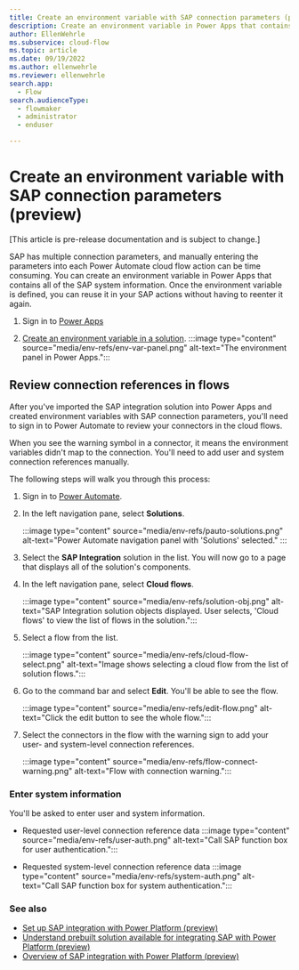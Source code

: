 ```yaml
---
title: Create an environment variable with SAP connection parameters (preview)
description: Create an environment variable in Power Apps that contains all of your SAP system information.
author: EllenWehrle
ms.subservice: cloud-flow
ms.topic: article
ms.date: 09/19/2022
ms.author: ellenwehrle
ms.reviewer: ellenwehrle
search.app: 
  - Flow
search.audienceType: 
  - flowmaker
  - administrator
  - enduser

--- 
```


# Create an environment variable with SAP connection parameters (preview)

[This article is pre-release documentation and is subject to change.]

SAP has multiple connection parameters, and manually entering the parameters into each Power Automate cloud flow action can be time consuming. You can create an environment variable in Power Apps that contains all of the SAP system information. Once the environment variable is defined, you can reuse it in your SAP actions without having to reenter it again.

1. Sign in to [Power Apps](https://make.powerapps.com)

1. [Create an environment variable in a solution](/power-apps/maker/data-platform/environmentvariables#create-an-environment-variable-in-a-solution).
    :::image type="content" source="media/env-refs/env-var-panel.png" alt-text="The environment panel in Power Apps.":::

## Review connection references in flows

After you've imported the SAP integration solution into Power Apps and created environment variables with SAP connection parameters, you'll need to sign in to Power Automate to review your connectors in the cloud flows.

When you see the warning symbol in a connector, it means the environment variables didn't map to the connection. You'll need to add user and system connection references manually.

The following steps will walk you through this process:

1. Sign in to [Power Automate](https://make.powerautomate.com).

1. In the left navigation pane, select **Solutions**.

    :::image type="content" source="media/env-refs/pauto-solutions.png" alt-text="Power Automate navigation panel with 'Solutions' selected." :::

1. Select the  **SAP Integration** solution in the list. You will now go to a page that displays all of the solution's components.

1. In the left navigation pane, select **Cloud flows**.

    :::image type="content" source="media/env-refs/solution-obj.png" alt-text="SAP Integration solution objects displayed. User selects, 'Cloud flows' to view the list of flows in the solution.":::

1. Select a flow from the list.

    :::image type="content" source="media/env-refs/cloud-flow-select.png" alt-text="Image shows selecting a cloud flow from the list of solution flows.":::

1. Go to the command bar and select **Edit**. You'll be able to see the flow.

    :::image type="content" source="media/env-refs/edit-flow.png" alt-text="Click the edit button to see the whole flow.":::

1. Select the connectors in the flow with the warning sign to add your user- and system-level connection references.

    :::image type="content" source="media/env-refs/flow-connect-warning.png" alt-text="Flow with connection warning.":::

### Enter system information

You'll be asked to enter user and system information.

- Requested user-level connection reference data
     :::image type="content" source="media/env-refs/user-auth.png" alt-text="Call SAP function box for user authentication.":::

- Requested system-level connection reference data
    :::image type="content" source="media/env-refs/system-auth.png" alt-text="Call SAP function box for system authentication.":::

### See also

- [Set up SAP integration with Power Platform (preview)](set-up-prepare.md)
- [Understand prebuilt solution available for integrating SAP with Power Platform (preview)](solutions.md)
- [Overview of SAP integration with Power Platform (preview)](overview.md)
